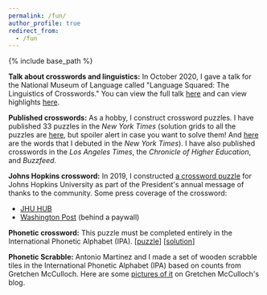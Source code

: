 ```yaml
---
permalink: /fun/
author_profile: true
redirect_from:
  - /fun
---
```


{% include base_path %}

**Talk about crosswords and linguistics:** In October 2020, I gave a talk for the National Museum of Language called "Language Squared: The Linguistics of Crosswords." You can view the full talk [here](https://www.youtube.com/watch?v=r5Lhir9eKyY) and can view highlights [here](https://www.youtube.com/watch?v=UwbO8HMrOq4).

**Published crosswords:** As a hobby, I construct crossword puzzles. I have published 33 puzzles in the *New York Times* (solution grids to all the puzzles are [here](https://www.xwordinfo.com/Thumbs?author=Tom+McCoy), but spoiler alert in case you want to solve them! And [here](https://www.xwordinfo.com/WordsByCon?author=Tom+McCoy) are the words that I debuted in the *New York Times*). I have also published crosswords in the *Los Angeles Times*, the *Chronicle of Higher Education*, and *Buzzfeed*.

**Johns Hopkins crossword:** In 2019, I constructed [a crossword puzzle](https://thankyou.jhu.edu/2019/) for Johns Hopkins University as part of the President's annual message of thanks to the community. Some press coverage of the crossword:

* [JHU HUB](https://hub.jhu.edu/2019/12/12/tom-mccoy-crossword-puzzlemaker/)
* [Washington Post](https://www.washingtonpost.com/education/2019/12/27/puzzling-over-language-computational-linguistics-researcher-crafts-crossword-johns-hopkins/#comments-wrapper) (behind a paywall)

**Phonetic crossword:** This puzzle must be completed entirely in the International Phonetic Alphabet (IPA). [[puzzle](http://rtmccoy.com/crosswords/changing_places_xword.pdf)] [[solution](http://rtmccoy.com/crosswords/changing_places_answers.pdf)]

**Phonetic Scrabble:** Antonio Martinez and I made a set of wooden scrabble tiles in the International Phonetic Alphabet (IPA) based on counts from Gretchen McCulloch. Here are some [pictures of it](https://allthingslinguistic.com/post/116416236538/these-ipa-scrabble-pictures-are-courtesy-of-tom) on Gretchen McCulloch's blog.


